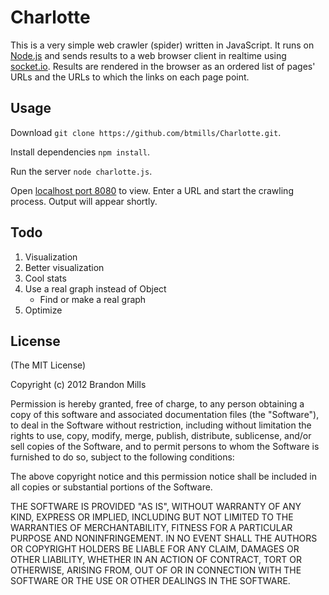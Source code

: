 # Charlotte

This is a very simple web crawler (spider) written in JavaScript. It runs on [Node.js](http://nodejs.org/) and sends results to a web browser client in realtime using [socket.io](http://socket.io). Results are rendered in the browser as an ordered list of pages' URLs and the URLs to which the links on each page point.

## Usage

Download `git clone https://github.com/btmills/Charlotte.git`.

Install dependencies `npm install`.

Run the server `node charlotte.js`.

Open [localhost port 8080](http://localhost:8080) to view. Enter a URL and start the crawling process. Output will appear shortly.

## Todo

1. Visualization
1. Better visualization
1. Cool stats
1. Use a real graph instead of Object
	- Find or make a real graph
1. Optimize

## License

(The MIT License)

Copyright (c) 2012 Brandon Mills

Permission is hereby granted, free of charge, to any person obtaining a copy of this software and associated documentation files (the "Software"), to deal in the Software without restriction, including without limitation the rights to use, copy, modify, merge, publish, distribute, sublicense, and/or sell copies of the Software, and to permit persons to whom the Software is furnished to do so, subject to the following conditions:

The above copyright notice and this permission notice shall be included in all copies or substantial portions of the Software.

THE SOFTWARE IS PROVIDED "AS IS", WITHOUT WARRANTY OF ANY KIND, EXPRESS OR IMPLIED, INCLUDING BUT NOT LIMITED TO THE WARRANTIES OF MERCHANTABILITY, FITNESS FOR A PARTICULAR PURPOSE AND NONINFRINGEMENT. IN NO EVENT SHALL THE AUTHORS OR COPYRIGHT HOLDERS BE LIABLE FOR ANY CLAIM, DAMAGES OR OTHER LIABILITY, WHETHER IN AN ACTION OF CONTRACT, TORT OR OTHERWISE, ARISING FROM, OUT OF OR IN CONNECTION WITH THE SOFTWARE OR THE USE OR OTHER DEALINGS IN THE SOFTWARE.